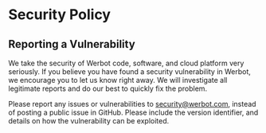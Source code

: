 # Security Policy

## Reporting a Vulnerability

We take the security of Werbot code, software, and cloud platform very seriously. If you believe you have found a security vulnerability in Werbot, we encourage you to let us know right away. We will investigate all legitimate reports and do our best to quickly fix the problem.

Please report any issues or vulnerabilities to security@werbot.com, instead of posting a public issue in GitHub. Please include the version identifier, and details on how the vulnerability can be exploited.